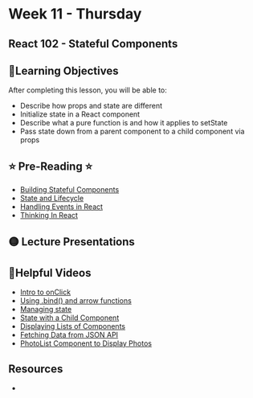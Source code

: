 # Week 11 - Thursday

## React 102 - Stateful Components

## 📍Learning Objectives
After completing this lesson, you will be able to:

- Describe how props and state are different
- Initialize state in a React component
- Describe what a pure function is and how it applies to setState
- Pass state down from a parent component to a child component via props 

## ⭐️ Pre-Reading ⭐️
- [Building Stateful Components](https://digitalcrafts.instructure.com/courses/189/pages/reading-building-stateful-components?module_item_id=23514)
- [State and Lifecycle](https://reactjs.org/docs/state-and-lifecycle.html)
- [Handling Events in React](https://digitalcrafts.instructure.com/courses/189/pages/reading-handling-events-in-react?module_item_id=23515)
- [Thinking In React](https://reactjs.org/docs/thinking-in-react.html)


## 🟡 Lecture Presentations
<!-- - [React 102](https://dc-houston.herokuapp.com/p2/React/React102.html#1) -->
<!-- - [Styling React Components](https://dc-houston.herokuapp.com/p2/React/ReactStyling.html#1) -->
<!-- - [Event Handling](https://dc-houston.herokuapp.com/p2/React/EventHandling.html#1) -->


<!-- ## 🟣Labs 

## 🟠Homework 

- [api drills](https://github.com/veros-labs/lab-react-api-drills) 
- [batman](https://github.com/veros-labs/hw-react-batman-hooks) -->

## 🔵Helpful Videos
- [Intro to onClick](https://www.youtube.com/watch?v=s7UzFzD4zZI)
- [Using .bind() and arrow functions](https://www.youtube.com/watch?v=dWwa4krmG9g)
- [Managing state](https://www.youtube.com/watch?v=vpYsYf4W5f8)
- [State with a Child Component](https://www.youtube.com/watch?v=BBzHXSbSWKU)
- [Displaying Lists of Components](https://www.youtube.com/watch?v=aI_-OMt6SCY)
- [Fetching Data from JSON API](https://www.youtube.com/watch?v=D6XwPJ6kvmI)
- [PhotoList Component to Display Photos](https://www.youtube.com/watch?v=kY-FZ9jHT6w)


<!-- ## ✔️Todo Checklist
- [ ]

## 🔶Vocabulary

## 🔷Test Your knowledge -->

## Resources 
- []()



